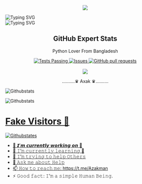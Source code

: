 <p align="center"><img src="https://avatars.githubusercontent.com/u/88833329?s=400&u=7ee2ee1cdc747607265f2c24ff57aaca65c18317&v=4"</p>

![Typing SVG](https://readme-typing-svg.herokuapp.com?color=%23F70&size=15&lines=Hello+Guys+!!)
<br>
![Typing SVG](https://readme-typing-svg.herokuapp.com?color=%23F70&size=15&lines=I+am+PandAxak......;I+am+trying+to+learn+programming..)

<h2 align="center">GitHub Expert Stats</h2> <p align="center">Python Lover From Bangladesh</p> </p> <p align="center"> <a href="https://github.com/anuraghazra/github-readme-stats/actions"> <img alt="Tests Passing" src="https://github.com/anuraghazra/github-readme-stats/workflows/Test/badge.svg" /> </a> <a href="https://github.com/anuraghazra/github-readme-stats/issues"> <img alt="Issues" src="https://img.shields.io/github/issues/anuraghazra/github-readme-stats?color=0088ff" /> </a> <a href="https://github.com/anuraghazra/github-readme-stats/pulls"> <img alt="GitHub pull requests" src="https://img.shields.io/github/issues-pr/anuraghazra/github-readme-stats?color=0088ff" /> </a> <br /> <br /> <a href="https://a.paddle.com/v2/click/16413/119403?link=1227"> <img src="https://img.shields.io/badge/Created%20By-Pandaxak%20%E2%86%92-gray.svg?colorA=655BE1&colorB=4F44D6&style=for-the-badge"/> </a> <a href="https://a.paddle.com/v2/click/16413/119403?link=2345"> </a> </p> <p align="center">
..........♛ Axak ♛..........
                                                                                            
![Githubstats](https://github-readme-stats.vercel.app/api?username=PaNdAxAk&count_private=true&show_icons=true&theme=radical)                                         

![Githubstats](https://github-readme-stats.vercel.app/api/top-langs/?username=PaNdAxAk&show_icons=true&theme=radical)

</p>
  <p align="center">
    <a href="https://github.com/anuraghazra/github-readme-stats/actions">
     
# Fake Visitors 🤣
![Githubstates](https://camo.githubusercontent.com/587dc3335d6a85a3f94f9a835712335c8d0b3bff538723210326e739ff5a2706/68747470733a2f2f70726f66696c652d636f756e7465722e676c697463682e6d652f414b585641552f636f756e742e737667)

- 🔭 𝙄’𝙢 𝙘𝙪𝙧𝙧𝙚𝙣𝙩𝙡𝙮 𝙬𝙤𝙧𝙠𝙞𝙣𝙜 𝙤𝙣 🐍
- 🌱 𝙸’𝚖 𝚌𝚞𝚛𝚛𝚎𝚗𝚝𝚕𝚢 𝚕𝚎𝚊𝚛𝚗𝚒𝚗𝚐 🐍
- 👯 𝙸’𝚖 𝚝𝚛𝚢𝚒𝚗𝚐 𝚝𝚘 𝚑𝚎𝚕𝚙 𝙾𝚝𝚑𝚎𝚛𝚜 
- 💬 𝙰𝚜𝚔 𝚖𝚎 𝚊𝚋𝚘𝚞𝚝 𝙷𝚎𝚕𝚙
- 📫 𝙷𝚘𝚠 𝚝𝚘 𝚛𝚎𝚊𝚌𝚑 𝚖𝚎: https://t.me/Azakman
- ⚡ 𝙶𝚘𝚘𝚍 𝚏𝚊𝚌𝚝: 𝙸'𝚖 𝚊 𝚜𝚒𝚖𝚙𝚕𝚎 𝙷𝚞𝚖𝚊𝚗 𝙱𝚎𝚒𝚗𝚐.
